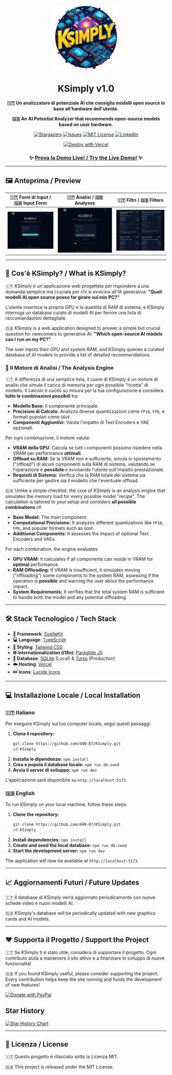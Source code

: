 <div align="center">
  <img src="https://raw.githubusercontent.com/d4N-87/KSimply/main/static/logo.png" alt="KSimply Logo" width="200"/>
  <h1>KSimply v1.0</h1>
  <p><strong>🇮🇹 Un analizzatore di potenziale AI che consiglia modelli open source in base all'hardware dell'utente.</strong></p>
  <p><strong>🇬🇧 An AI Potential Analyzer that recommends open-source models based on user hardware.</strong></p>
</div>

<div align="center">

[![Stargazers][stars-shield]][stars-url]
[![Issues][issues-shield]][issues-url]
[![MIT License][license-shield]][license-url]
[![LinkedIn][linkedin-shield]][linkedin-url]

</div>

<div align="center">

[![Deploy with Vercel](https://vercel.com/button)](https://vercel.com/new/clone?repository-url=https%3A%2F%2Fgithub.com%2Fd4N-87%2FKSimply)

### ✨ [Prova la Demo Live! / Try the Live Demo!](https://ksimply.vercel.app/) ✨

</div>

---

## 🖼️ Anteprima / Preview

| 🇮🇹 Form di Input / 🇬🇧 Input Form | 🇮🇹 Analisi / 🇬🇧 Analyses | 🇮🇹 Filtri / 🇬🇧 Filters |
| :---: | :---: | :---: |
| <img src="https://raw.githubusercontent.com/d4N-87/KSimply/main/.github/assets/screenshot_01.png" alt="Schermata di input" width="100%"> | <img src="https://raw.githubusercontent.com/d4N-87/KSimply/main/.github/assets/screenshot_02.png" alt="Schermata dei risultati" width="100%"> | <img src="https://raw.githubusercontent.com/d4N-87/KSimply/main/.github/assets/screenshot_03.png" alt="Filtri e lista modelli" width="100%"> |

---

## 🚀 Cos'è KSimply? / What is KSimply?

🇮🇹 KSimply è un'applicazione web progettata per rispondere a una domanda semplice ma cruciale per chi si avvicina all'IA generativa: **"Quali modelli AI open source posso far girare sul mio PC?"**

L'utente inserisce la propria GPU e la quantità di RAM di sistema, e KSimply interroga un database curato di modelli AI per fornire una lista di raccomandazioni dettagliate.

🇬🇧 KSimply is a web application designed to answer a simple but crucial question for newcomers to generative AI: **"Which open-source AI models can I run on my PC?"**

The user inputs their GPU and system RAM, and KSimply queries a curated database of AI models to provide a list of detailed recommendations.

### 🧠 Il Motore di Analisi / The Analysis Engine

🇮🇹 A differenza di una semplice lista, il cuore di KSimply è un motore di analisi che simula il carico di memoria per ogni possibile "ricetta" di modello. Il calcolo è cucito su misura per la tua configurazione e considera **tutte le combinazioni possibili** tra:

*   **Modello Base:** Il componente principale.
*   **Precisioni di Calcolo:** Analizza diverse quantizzazioni come `FP16`, `FP8`, e formati popolari come `GGUF`.
*   **Componenti Aggiuntivi:** Valuta l'impatto di Text Encoders e VAE opzionali.

Per ogni combinazione, il motore valuta:

*   **VRAM della GPU:** Calcola se tutti i componenti possono risiedere nella VRAM per performance **ottimali**.
*   **Offload su RAM:** Se la VRAM non è sufficiente, simula lo spostamento ("offload") di alcuni componenti sulla RAM di sistema, valutando se l'operazione è **possibile** e avvisando l'utente sull'impatto prestazionale.
*   **Requisiti di Sistema:** Verifica che la RAM totale del sistema sia sufficiente per gestire sia il modello che l'eventuale offload.

🇬🇧 Unlike a simple checklist, the core of KSimply is an analysis engine that simulates the memory load for every possible model "recipe". The calculation is tailored to your setup and considers **all possible combinations** of:

*   **Base Model:** The main component.
*   **Computational Precisions:** It analyzes different quantizations like `FP16`, `FP8`, and popular formats such as `GGUF`.
*   **Additional Components:** It assesses the impact of optional Text Encoders and VAEs.

For each combination, the engine evaluates:

*   **GPU VRAM:** It calculates if all components can reside in VRAM for **optimal** performance.
*   **RAM Offloading:** If VRAM is insufficient, it simulates moving ("offloading") some components to the system RAM, assessing if the operation is **possible** and warning the user about the performance impact.
*   **System Requirements:** It verifies that the total system RAM is sufficient to handle both the model and any potential offloading.

---

## 🛠️ Stack Tecnologico / Tech Stack

*   **🚀 Framework**: [SvelteKit](https://kit.svelte.dev/)
*   **💻 Language**: [TypeScript](https://www.typescriptlang.org/)
*   **🎨 Styling**: [Tailwind CSS](https://tailwindcss.com/)
*   **🌐 Internationalization (i18n)**: [Paraglide JS](https://inlang.com/m/gerre3r/library-inlang-paraglideJs)
*   **💾 Database**: [SQLite](https://www.sqlite.org/index.html) (Local) & [Turso](https://turso.tech/) (Production)
*   **☁️ Hosting**: [Vercel](https://vercel.com/)
*   **✏️ Icons**: [Lucide Icons](https://lucide.dev/)

---

## 💻 Installazione Locale / Local Installation

### 🇮🇹 Italiano

Per eseguire KSimply sul tuo computer locale, segui questi passaggi:

1.  **Clona il repository:**
    ```bash
    git clone https://github.com/d4N-87/KSimply.git
    cd KSimply
    ```
2.  **Installa le dipendenze:** `npm install`
3.  **Crea e popola il database locale:** `npm run db:seed`
4.  **Avvia il server di sviluppo:** `npm run dev`

L'applicazione sarà disponibile su `http://localhost:5173`.

### 🇬🇧 English

To run KSimply on your local machine, follow these steps:

1.  **Clone the repository:**
    ```bash
    git clone https://github.com/d4N-87/KSimply.git
    cd KSimply
    ```
2.  **Install dependencies:** `npm install`
3.  **Create and seed the local database:** `npm run db:seed`
4.  **Start the development server:** `npm run dev`

The application will now be available at `http://localhost:5173`.

---

## 📈 Aggiornamenti Futuri / Future Updates

<p>🇮🇹 Il database di KSimply verrà aggiornato periodicamente con nuove schede video e nuovi modelli AI.</p>
<p>🇬🇧 KSimply's database will be periodically updated with new graphics cards and AI models.</p>

---

## ❤️ Supporta il Progetto / Support the Project

<p>🇮🇹 Se KSimply ti è stato utile, considera di supportare il progetto. Ogni contributo aiuta a mantenere il sito attivo e a finanziare lo sviluppo di nuove funzionalità!</p>
<p>🇬🇧 If you found KSimply useful, please consider supporting the project. Every contribution helps keep the site running and funds the development of new features!</p>

[![Donate with PayPal](https://raw.githubusercontent.com/stefan-niedermann/paypal-donate-button/master/paypal-donate-button.png)](https://paypal.me/d4n87?country.x=IT&locale.x=it_IT)

## Star History

[![Star History Chart](https://api.star-history.com/svg?repos=d4N-87/KSimply&type=Date)](https://www.star-history.com/#d4N-87/KSimply&Date)

---

## 📄 Licenza / License

<p>🇮🇹 Questo progetto è rilasciato sotto la Licenza MIT.</p>
<p>🇬🇧 This project is released under the MIT License.</p>

<!-- Link di Riferimento per i Badge (vanno alla fine del file) -->
[stars-shield]: https://img.shields.io/github/stars/d4N-87/KSimply?style=for-the-badge
[stars-url]: https://github.com/d4N-87/KSimply/stargazers
[issues-shield]: https://img.shields.io/github/issues/d4N-87/KSimply?style=for-the-badge
[issues-url]: https://github.com/d4N-87/KSimply/issues
[license-shield]: https://img.shields.io/github/license/d4N-87/KSimply?style=for-the-badge
[license-url]: https://github.com/d4N-87/KSimply/blob/main/LICENSE
[linkedin-shield]: https://img.shields.io/badge/-LinkedIn-black.svg?style=for-the-badge&logo=linkedin&colorB=555
[linkedin-url]: https://www.linkedin.com/in/danielenofi

